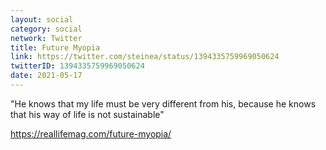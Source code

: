 ```yaml
---
layout: social
category: social
network: Twitter
title: Future Myopia
link: https://twitter.com/steinea/status/1394335759969050624
twitterID: 1394335759969050624
date: 2021-05-17
---
```


"He knows that my life must be very different from his, because he knows that his way of life is not sustainable"

<https://reallifemag.com/future-myopia/>
